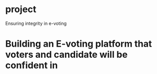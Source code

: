 # project
Ensuring integrity in e-voting
# Building an E-voting platform that voters and candidate will be confident in
